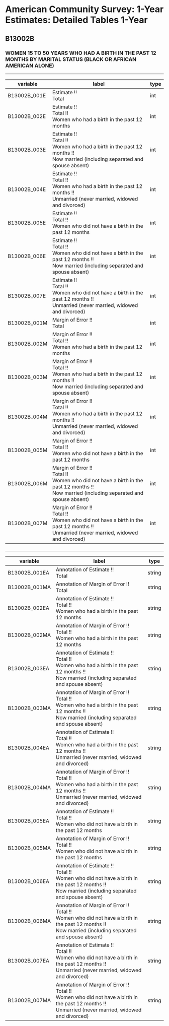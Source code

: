 # American Community Survey: 1-Year Estimates: Detailed Tables 1-Year

## B13002B

### WOMEN 15 TO 50 YEARS WHO HAD A BIRTH IN THE PAST 12 MONTHS BY MARITAL STATUS (BLACK OR AFRICAN AMERICAN ALONE)

___

| variable | label | type |
| ----- | ----- | ----- |
| B13002B_001E | Estimate !!<br>Total | int |
| B13002B_002E | Estimate !!<br>Total !!<br>Women who had a birth in the past 12 months | int |
| B13002B_003E | Estimate !!<br>Total !!<br>Women who had a birth in the past 12 months !!<br>Now married (including separated and spouse absent) | int |
| B13002B_004E | Estimate !!<br>Total !!<br>Women who had a birth in the past 12 months !!<br>Unmarried (never married, widowed and divorced) | int |
| B13002B_005E | Estimate !!<br>Total !!<br>Women who did not have a birth in the past 12 months | int |
| B13002B_006E | Estimate !!<br>Total !!<br>Women who did not have a birth in the past 12 months !!<br>Now married (including separated and spouse absent) | int |
| B13002B_007E | Estimate !!<br>Total !!<br>Women who did not have a birth in the past 12 months !!<br>Unmarried (never married, widowed and divorced) | int |
| B13002B_001M | Margin of Error !!<br>Total | int |
| B13002B_002M | Margin of Error !!<br>Total !!<br>Women who had a birth in the past 12 months | int |
| B13002B_003M | Margin of Error !!<br>Total !!<br>Women who had a birth in the past 12 months !!<br>Now married (including separated and spouse absent) | int |
| B13002B_004M | Margin of Error !!<br>Total !!<br>Women who had a birth in the past 12 months !!<br>Unmarried (never married, widowed and divorced) | int |
| B13002B_005M | Margin of Error !!<br>Total !!<br>Women who did not have a birth in the past 12 months | int |
| B13002B_006M | Margin of Error !!<br>Total !!<br>Women who did not have a birth in the past 12 months !!<br>Now married (including separated and spouse absent) | int |
| B13002B_007M | Margin of Error !!<br>Total !!<br>Women who did not have a birth in the past 12 months !!<br>Unmarried (never married, widowed and divorced) | int |
### 

___

| variable | label | type |
| ----- | ----- | ----- |
| B13002B_001EA | Annotation of Estimate !!<br>Total | string |
| B13002B_001MA | Annotation of Margin of Error !!<br>Total | string |
| B13002B_002EA | Annotation of Estimate !!<br>Total !!<br>Women who had a birth in the past 12 months | string |
| B13002B_002MA | Annotation of Margin of Error !!<br>Total !!<br>Women who had a birth in the past 12 months | string |
| B13002B_003EA | Annotation of Estimate !!<br>Total !!<br>Women who had a birth in the past 12 months !!<br>Now married (including separated and spouse absent) | string |
| B13002B_003MA | Annotation of Margin of Error !!<br>Total !!<br>Women who had a birth in the past 12 months !!<br>Now married (including separated and spouse absent) | string |
| B13002B_004EA | Annotation of Estimate !!<br>Total !!<br>Women who had a birth in the past 12 months !!<br>Unmarried (never married, widowed and divorced) | string |
| B13002B_004MA | Annotation of Margin of Error !!<br>Total !!<br>Women who had a birth in the past 12 months !!<br>Unmarried (never married, widowed and divorced) | string |
| B13002B_005EA | Annotation of Estimate !!<br>Total !!<br>Women who did not have a birth in the past 12 months | string |
| B13002B_005MA | Annotation of Margin of Error !!<br>Total !!<br>Women who did not have a birth in the past 12 months | string |
| B13002B_006EA | Annotation of Estimate !!<br>Total !!<br>Women who did not have a birth in the past 12 months !!<br>Now married (including separated and spouse absent) | string |
| B13002B_006MA | Annotation of Margin of Error !!<br>Total !!<br>Women who did not have a birth in the past 12 months !!<br>Now married (including separated and spouse absent) | string |
| B13002B_007EA | Annotation of Estimate !!<br>Total !!<br>Women who did not have a birth in the past 12 months !!<br>Unmarried (never married, widowed and divorced) | string |
| B13002B_007MA | Annotation of Margin of Error !!<br>Total !!<br>Women who did not have a birth in the past 12 months !!<br>Unmarried (never married, widowed and divorced) | string |

